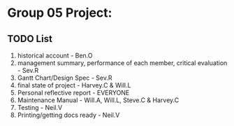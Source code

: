 Group 05 Project:
==================
TODO List
--------------------------
1. historical account - Ben.O
2. management summary, performance of each member, critical evaluation - Sev.R
3. Gantt Chart/Design Spec - Sev.R
4. final state of project - Harvey.C & Will.L
4. Personal reflective report - EVERYONE
5. Maintenance Manual - Will.A, Will.L, Steve.C & Harvey.C
6. Testing - Neil.V
7. Printing/getting docs ready - Neil.V

